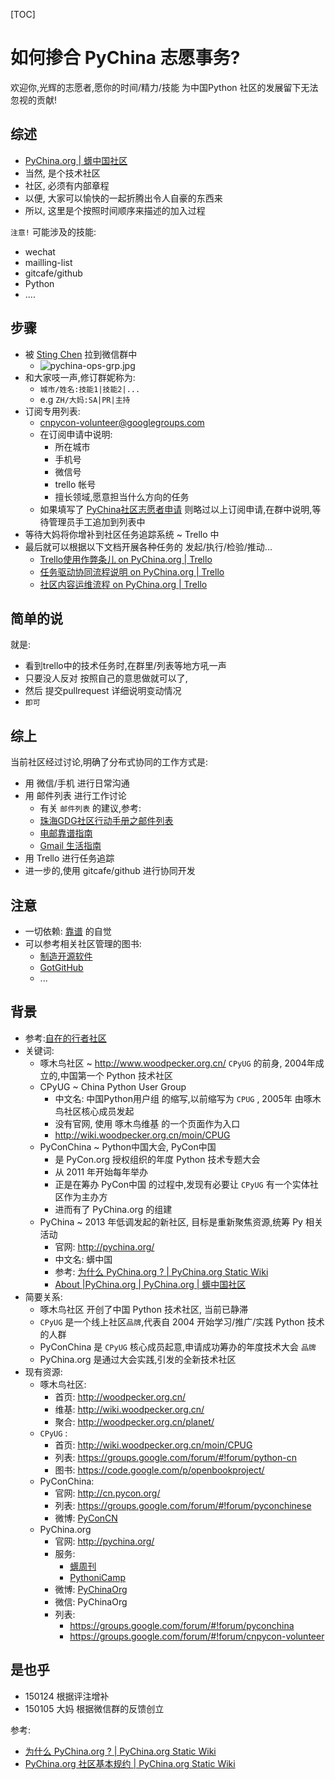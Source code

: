 [TOC]

# 如何掺合 PyChina 志愿事务?
欢迎你,光辉的志愿者,愿你的时间/精力/技能 为中国Python 社区的发展留下无法忽视的贡献!

## 综述
- [PyChina.org | 蠎中国社区](http://pychina.org/about.html) 
- 当然, 是个技术社区
- 社区, 必须有内部章程
- 以便, 大家可以愉快的一起折腾出令人自豪的东西来
- 所以, 这里是个按照时间顺序来描述的加入过程

`注意!` 可能涉及的技能:

- wechat
- mailling-list
- gitcafe/github
- Python
- ....


## 步骤
+ 被 [Sting Chen](http://pychina.org/volunteer/sting_chen.html) 拉到微信群中
    * ![pychina-ops-grp.jpg](http://zoomq.qiniudn.com/CPyUG/PyCon2015China/pychina-ops-grp.jpg?imageView2/2/w/320)
+ 和大家吱一声,修订群妮称为:
    + `城市/姓名:技能1|技能2|...`
    + e.g `ZH/大妈:SA|PR|主持`
+ 订阅专用列表:
    * [cnpycon-volunteer@googlegroups.com](https://groups.google.com/forum/#!newtopic/cnpycon-volunteer)
    * 在订阅申请中说明:
        - 所在城市
        - 手机号
        - 微信号
        - trello 帐号
        - 擅长领域,愿意担当什么方向的任务
    * 如果填写了 [PyChina社区志愿者申请](https://jinshuju.net/f/hNGEHA) 则略过以上订阅申请,在群中说明,等待管理员手工追加到列表中
+ 等待大妈将你增补到社区任务追踪系统 ~ Trello 中
+ 最后就可以根据以下文档开展各种任务的 发起/执行/检验/推动...
    * [Trello使用作弊条儿 on PyChina.org | Trello](https://trello.com/c/ADr2o8gJ/11-trello)
    * [任务驱动协同流程说明 on PyChina.org | Trello](https://trello.com/c/SXdekOD2/13--)
    * [社区内容运维流程 on PyChina.org | Trello](https://trello.com/c/CzsOUVrm/6--)

## 简单的说

就是:

- 看到trello中的技术任务时,在群里/列表等地方吼一声 
- 只要没人反对 按照自己的意思做就可以了,
- 然后 提交pullrequest 详细说明变动情况 
- `即可`

## 综上

当前社区经过讨论,明确了分布式协同的工作方式是:

- 用 微信/手机 进行日常沟通
- 用 邮件列表 进行工作讨论
    + 有关 `邮件列表` 的建议,参考:
    + [珠海GDG社区行动手册之邮件列表](http://blog.zhgdg.org/2013-06/zh-gdg-mailing/)
    + [电邮靠谱指南](http://blog.zhgdg.org/2014-02/email-kaopulity-guider/)
    + [Gmail 生活指南](http://blog.zhgdg.org/2014-02/livin-gmail-guider/)
- 用 Trello 进行任务追踪
- 进一步的,使用 gitcafe/github 进行协同开发

## 注意

- 一切依赖: [靠谱](http://wiki.woodpecker.org.cn/moin/KaoPulity) 的自觉
- 可以参考相关社区管理的图书:
    + [制造开源软件](http://producingoss.com/zh/)
    + [GotGitHub](file:///Users/zoomq/Works/5git/abtGit/gotgithub/index.html)
    + ...



## 背景

- 参考:[自在的行者社区](CpyUgHistoric)
- 关键词:
    + 啄木鸟社区 ~ http://www.woodpecker.org.cn/ `CPyUG` 的前身, 2004年成立的,中国第一个 Python 技术社区
    + CPyUG ~ China Python User Group
        - 中文名: 中国Python用户组 的缩写,以前缩写为 `CPUG` , 2005年 由啄木鸟社区核心成员发起
        - 没有官网, 使用 啄木鸟维基 的一个页面作为入口
        - http://wiki.woodpecker.org.cn/moin/CPUG
    + PyConChina ~ Python中国大会, PyCon中国 
        * 是 PyCon.org 授权组织的年度 Python 技术专题大会
        * 从 2011 年开始每年举办
        * 正是在筹办 PyCon中国 的过程中,发现有必要让 `CPyUG` 有一个实体社区作为主办方
        * 进而有了 PyChina.org 的组建
    + PyChina ~ 2013 年低调发起的新社区, 目标是重新聚焦资源,统筹 Py 相关活动
        * 官网: http://pychina.org/
        * 中文名: 蠎中国
        * 参考: [为什么 PyChina.org ? | PyChina.org Static Wiki](http://wiki.pychina.org/IMHO/2014-12-31-why-pychina.html)
        * [About |PyChina.org | PyChina.org | 蠎中国社区](http://pychina.org/about.html)
- 简要关系:
    + 啄木鸟社区 开创了中国 Python 技术社区, 当前已静滞
    + `CPyUG` 是一个线上社区`品牌`,代表自 2004 开始学习/推广/实践 Python 技术的人群
    + PyConChina 是 `CPyUG` 核心成员起意,申请成功筹办的年度技术大会 `品牌`
    + PyChina.org 是通过大会实践,引发的全新技术社区
- 现有资源:
    + 啄木鸟社区:
        * 首页: http://woodpecker.org.cn/
        * 维基: http://wiki.woodpecker.org.cn/
        * 聚合: http://woodpecker.org.cn/planet/
    + `CPyUG` :
        * 首页: http://wiki.woodpecker.org.cn/moin/CPUG
        * 列表: https://groups.google.com/forum/#!forum/python-cn
        * 图书: https://code.google.com/p/openbookproject/
    + PyConChina:
        * 官网: http://cn.pycon.org/
        * 列表: https://groups.google.com/forum/#!forum/pyconchinese
        * 微博: [PyConCN](http://weibo.com/pyconcn)
    + PyChina.org
        * 官网: http://pychina.org/
        * 服务:
            - [蠎周刊](http://weekly.pychina.org/)
            - [PythoniCamp](http://camp.pychina.org/)
        * 微博: [PyChinaOrg](http://weibo.com/pychinaorg)
        * 微信: PyChinaOrg
        * 列表: 
            - https://groups.google.com/forum/#!forum/pyconchina
            - https://groups.google.com/forum/#!forum/cnpycon-volunteer

## 是也乎
- 150124 根据评注增补
- 150105 大妈 根据微信群的反馈创立


参考:

- [为什么 PyChina.org ? | PyChina.org Static Wiki](http://wiki.pychina.org/IMHO/2014-12-31-why-pychina.html)
- [PyChina.org 社区基本规约 | PyChina.org Static Wiki](http://wiki.pychina.org/IMHO/2014-12-30-base-rules-for-team.html)

